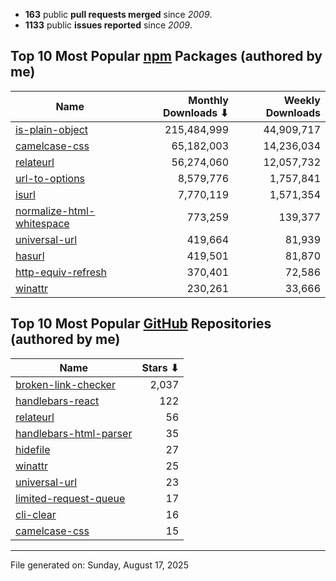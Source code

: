 - **163** public **pull requests merged** since *2009*.
- **1133** public **issues reported** since *2009*.

## Top 10 Most Popular [npm](https://npmjs.com) Packages (authored by me)

| Name | Monthly Downloads ⬇ | Weekly Downloads |
| ---- | -------------------: | ---------------: |
| [is-plain-object](https://www.npmjs.com/package/is-plain-object) | 215,484,999 | 44,909,717 |
| [camelcase-css](https://www.npmjs.com/package/camelcase-css) | 65,182,003 | 14,236,034 |
| [relateurl](https://www.npmjs.com/package/relateurl) | 56,274,060 | 12,057,732 |
| [url-to-options](https://www.npmjs.com/package/url-to-options) | 8,579,776 | 1,757,841 |
| [isurl](https://www.npmjs.com/package/isurl) | 7,770,119 | 1,571,354 |
| [normalize-html-whitespace](https://www.npmjs.com/package/normalize-html-whitespace) | 773,259 | 139,377 |
| [universal-url](https://www.npmjs.com/package/universal-url) | 419,664 | 81,939 |
| [hasurl](https://www.npmjs.com/package/hasurl) | 419,501 | 81,870 |
| [http-equiv-refresh](https://www.npmjs.com/package/http-equiv-refresh) | 370,401 | 72,586 |
| [winattr](https://www.npmjs.com/package/winattr) | 230,261 | 33,666 |

## Top 10 Most Popular [GitHub](https://github.com) Repositories (authored by me)

| Name | Stars ⬇ |
| ---- | -------: |
| [broken-link-checker](https://github.com/stevenvachon/broken-link-checker) | 2,037 |
| [handlebars-react](https://github.com/stevenvachon/handlebars-react) | 122 |
| [relateurl](https://github.com/stevenvachon/relateurl) | 56 |
| [handlebars-html-parser](https://github.com/stevenvachon/handlebars-html-parser) | 35 |
| [hidefile](https://github.com/stevenvachon/hidefile) | 27 |
| [winattr](https://github.com/stevenvachon/winattr) | 25 |
| [universal-url](https://github.com/stevenvachon/universal-url) | 23 |
| [limited-request-queue](https://github.com/stevenvachon/limited-request-queue) | 17 |
| [cli-clear](https://github.com/stevenvachon/cli-clear) | 16 |
| [camelcase-css](https://github.com/stevenvachon/camelcase-css) | 15 |

---
File generated on: Sunday, August 17, 2025